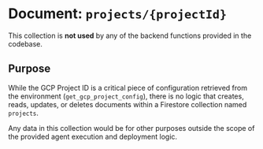 # Document: `projects/{projectId}`

This collection is **not used** by any of the backend functions provided in the codebase.

## Purpose

While the GCP Project ID is a critical piece of configuration retrieved from the environment (`get_gcp_project_config`), there is no logic that creates, reads, updates, or deletes documents within a Firestore collection named `projects`.

Any data in this collection would be for other purposes outside the scope of the provided agent execution and deployment logic.  